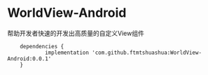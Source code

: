 # WorldView-Android
帮助开发者快速的开发出高质量的自定义View组件

```
	dependencies {
	        implementation 'com.github.ftmtshuashua:WorldView-Android:0.0.1'
	}
```